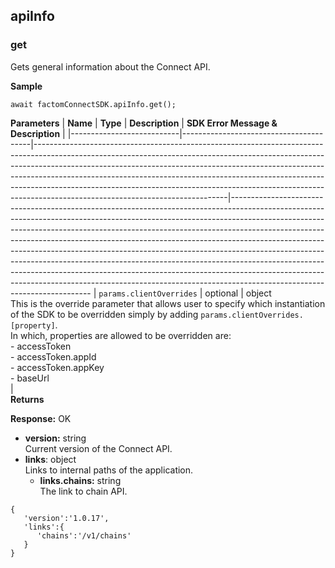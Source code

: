 apiInfo <a name="apiInfo"></a>
-------
### get <a name="getInfo"></a>

Gets general information about the Connect API.

**Sample** 
```JS
await factomConnectSDK.apiInfo.get();
```
**Parameters**
| **Name**                  | **Type**                               | **Description**                                                                                                                                                                                                                                                                                                                                                                                                                                      | **SDK Error Message & Description**                                                                                                                                                                                                                                                                                                                                                                                                                                                                                                                                                                                                                                                        |
|---------------------------|----------------------------------------|------------------------------------------------------------------------------------------------------------------------------------------------------------------------------------------------------------------------------------------------------------------------------------------------------------------------------------------------------------------------------------------------------------------------------------------------------|-------------------------------------------------------------------------------------------------------------------------------------------------------------------------------------------------------------------------------------------------------------------------------------------------------------------------------------------------------------------------------------------------------------------------------------------------------------------------------------------------------------------------------------------------------------------------------------------------------------------------------------------------------------------------------------------
| `params.clientOverrides`  | optional                               | object </br>  This is the override parameter that allows user to specify which instantiation of the SDK to be overridden simply by adding `params.clientOverrides.[property]`.</br> In which, properties are allowed to be overridden are: </br>   - accessToken</br>   - accessToken.appId</br>   - accessToken.appKey</br>   - baseUrl</br>                                                                                                        |                                                                                                                                                                         
**Returns** 

**Response:** OK
-   **version:** string </br> Current version of the Connect API.
-   **links**: object </br> Links to internal paths of the application.
	-   **links.chains:** string </br> The link to chain API.

```JS
{  
   'version':'1.0.17',
   'links':{  
      'chains':'/v1/chains'
   }
}
```
